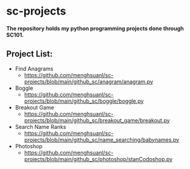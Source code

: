 # sc-projects
#### The repository holds my python programming projects done through SC101.

## Project List:
- Find Anagrams
  - https://github.com/menghsuanl/sc-projects/blob/main/github_sc/anagram/anagram.py 
- Boggle 
  - https://github.com/menghsuanl/sc-projects/blob/main/github_sc/boggle/boggle.py 
- Breakout Game
  - https://github.com/menghsuanl/sc-projects/blob/main/github_sc/breakout_game/breakout.py
- Search Name Ranks
  - https://github.com/menghsuanl/sc-projects/blob/main/github_sc/name_searching/babynames.py
- Photoshop 
  - https://github.com/menghsuanl/sc-projects/blob/main/github_sc/photoshop/stanCodoshop.py
